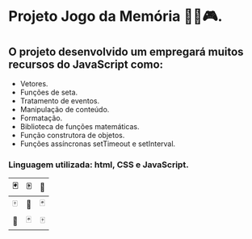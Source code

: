 # Projeto Jogo da Memória 👨‍💻️🎮️.

## O projeto desenvolvido um empregará muitos recursos do JavaScript como:

- Vetores.
- Funções de seta.
- Tratamento de eventos.
- Manipulação de conteúdo.
- Formatação.
- Biblioteca de funções matemáticas.
- Função construtora de objetos.
- Funções assíncronas setTimeout e setInterval.

### Linguagem utilizada: html, CSS e JavaScript.

🃏️  | 🀄️ | 🎴️
:--------- | :------: | -------:
🀄️  | 🎴️ | 🃏️
🎴️  | 🃏️ | 🀄️




